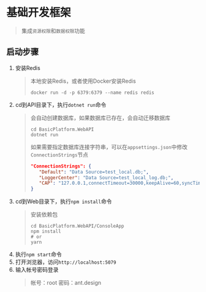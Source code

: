 # 基础开发框架
> 集成`资源权限`和`数据权限`功能

## 启动步骤
1. 安装Redis
   > 本地安装Redis，或者使用Docker安装Redis
   > ```shell
   > docker run -d -p 6379:6379 --name redis redis
   > ```
2. cd到API目录下，执行`dotnet run`命令
   > 会自动创建数据库，如果数据库已存在，会自动迁移数据库
   > ```shell
   > cd BasicPlatform.WebAPI
   > dotnet run
   > ```
   > 如果需要指定数据库连接字符串，可以在`appsettings.json`中修改`ConnectionStrings`节点
   > ```json
   > "ConnectionStrings": {
   >    "Default": "Data Source=test_local.db;",
   >    "LoggerCenter": "Data Source=test_local_log.db;",
   >    "CAP": "127.0.0.1,connectTimeout=30000,keepAlive=60,syncTimeout=5000"
   > }
   > ```
3. cd到Web目录下，执行`npm install`命令
    > 安装依赖包
    > ```shell
    > cd BasicPlatform.WebAPI/ConsoleApp
    > npm install
    > # or
    > yarn
    > ```
4. 执行`npm start`命令
5. 打开浏览器，访问`http://localhost:5079`
6. 输入帐号密码登录 
   > 帐号：root
   > 密码：ant.design